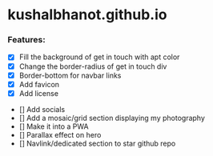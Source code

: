 # kushalbhanot.github.io

### Features:
- [x] Fill the background of get in touch with apt color
- [x] Change the border-radius of get in touch div
- [x] Border-bottom for navbar links
- [x] Add favicon
- [x] Add license

- [] Add socials
- [] Add a mosaic/grid section displaying my photography 
- [] Make it into a PWA
- [] Parallax effect on hero 
- [] Navlink/dedicated section to star github repo
